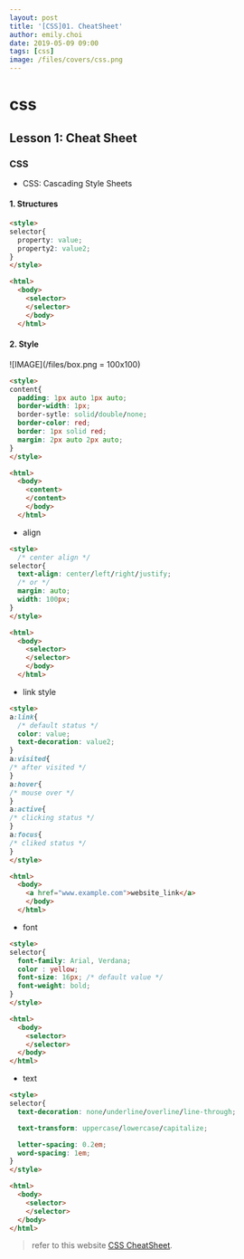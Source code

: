 ```yaml
---
layout: post
title: '[CSS]01. CheatSheet'
author: emily.choi
date: 2019-05-09 09:00
tags: [css]
image: /files/covers/css.png
---
```

# css

## Lesson 1: Cheat Sheet

### **CSS** 
- CSS: Cascading Style Sheets

#### 1. Structures

```html
<style>
selector{
  property: value;
  property2: value2;
}
</style>

<html>
  <body>
    <selector>
    </selector>
    </body>
  </html>
```

#### 2. Style

![IMAGE](/files/box.png = 100x100)



```html
<style>
content{
  padding: 1px auto 1px auto;
  border-width: 1px;
  border-sytle: solid/double/none; 
  border-color: red;
  border: 1px solid red;
  margin: 2px auto 2px auto;
}
</style>

<html>
  <body>
    <content>
    </content>
    </body>
  </html>
```

- align

```html
<style>
  /* center align */
selector{
  text-align: center/left/right/justify; 
  /* or */
  margin: auto;
  width: 100px;
}
</style>

<html>
  <body>
    <selector>
    </selector>
    </body>
  </html>
```

- link style

```html
<style>
a:link{
  /* default status */
  color: value;
  text-decoration: value2;
}
a:visited{
/* after visited */
}
a:hover{
/* mouse over */
}
a:active{
/* clicking status */
}
a:focus{
/* cliked status */
}
</style>

<html>
  <body>
    <a href="www.example.com">website_link</a> 
    </body>
  </html>
```

- font

```html
<style>
selector{
  font-family: Arial, Verdana;
  color : yellow;
  font-size: 16px; /* default value */
  font-weight: bold;
}
</style>

<html>
  <body>
    <selector>
    </selector>
  </body>
</html>
```

- text

```html
<style>
selector{
  text-decoration: none/underline/overline/line-through;

  text-transform: uppercase/lowercase/capitalize;

  letter-spacing: 0.2em;
  word-spacing: 1em;
}
</style>

<html>
  <body>
    <selector>
    </selector>
  </body>
</html>
```


> refer to this website [CSS CheatSheet](https://html-css-js.com/css/).

